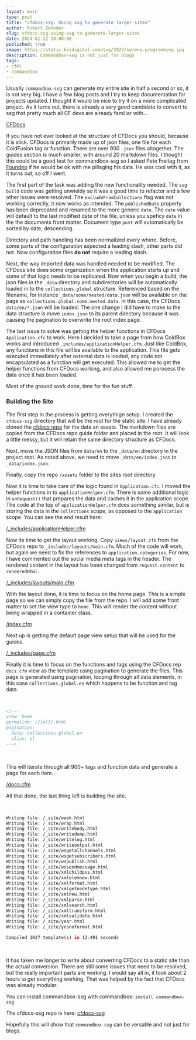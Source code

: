 ```yaml
---
layout: main
type: post
title: "cfdocs-ssg: Using ssg to generate larger sites"
author: Robert Zehnder
slug: cfdocs-ssg-using-ssg-to-generate-larger-sites
date: 2024-01-22 18:00:00
published: true
image: https://static.kisdigital.com/ssg/2024/serene-programming.jpg
description: Commandbox-ssg is not just for blogs
tags:
- cfml
- commandbox
---
```


Usually `commandbox-ssg` can generate my entire site in half a second or so, it is not very big. I have a few blog posts and I try to keep documentation for projects updated. I thought it would be nice to try it on a more complicated project. As it turns out, there is already a very good candidate to convert to ssg that pretty much all CF devs are already familiar with... 

[CFDocs](https://cfdocs.org)

If you have not ever looked at the structure of CFDocs you should, because it is slick. CFDocs is primarily made up of json files, one file for each ColdFusion tag or function. There are over 900 `.json` files altogether. The guides section is much smaller, with around 20 markdown files. I thought this could be a good test for commandbox-ssg so I asked Pete Freitag from [Foundeo](https://foundeo.com) if he would be ok with me pillaging his data. He was cool with it, as it turns out, so off I went.

The first part of the task was adding the new functionality needed. The `ssg build` code was getting unwieldy so it was a good time to refactor and a few other issues were resolved. The `excludeFromCollections` flag was not working correctly, it now works as intended. The `publishedDate` property has been deprecated and renamed to the more generic `date`. The `date` value will default to the last modified date of the file, unless you speficy `date` in the the documents front matter. Document type `post` will automatically be sorted by date, descending. 

Directory and path handling has been normalized every where. Before, some parts of the configuration expected a leading slash, other parts did not. Now configuration files **do not** require a leading slash.

Next, the way imported data was handled needed to be modified. The CFDocs site does some organization when the application starts up and some of that logic needs to be replicated. Now when you begin a build, the json files in the `_data` directory and subdirectories will be automatically loaded in to the `collections.global` structure. Referenced based on the filename, for instance `_data/some/nested/data.json` will be available on the page as `collections.global.some.nested.data`. In this case, the CFDocs `data/en/*.json` will be loaded. The one change I did have to make to the data structure is move `index.json` to its parent directory because it was causing the pagination to overwrite the root index page.

The last issue to solve was getting the helper functions in CFDocs `Application.cfc` to work. Here I decided to take a page from how ColdBox works and introduced `_includes/applicationHelper.cfm`. Just like ColdBox, any functions in this file will be available to the application. This file gets executed immediately after external data is loaded, any code not encapsulated as a function will get executed. This allowed me to get the helper functions from CFDocs working, and also allowed me porocess the data once it has been loaded.

Most of the ground work done, time for the fun stuff.

### Building the Site

The first step in the process is getting everythign setup. I created the `cfdocs-ssg` directory that will be the root for the static site. I have already cloned the [cfdocs repo](https://github.com/foundeo/cfdocs) for the data an assets. The markdown files are copied from the CFDocs repo guide folder and placed in the root. It will look a little messy, but it will retain the same directory structure as CFDocs.

Next, move the JSON files from `data/en` to the `_data/en` directory in the project root. As noted above, we need to move `_data/en/index.json` to `_data/index.json`.

Finally, copy the repo `/assets` folder to the sites root directory. 

Now it is time to take care of the logic found in `Application.cfc`. I moved the helper functions in to `applicationHelper.cfm`. There is some additional logic in `onRequest()` that prepares the data and caches it in the application scope. The code at the top of `applicationHelper.cfm` does something similar, but is storing the data in the `collections` scope, as opposed to the `application` scope.
You can see the end result here:

[/_includes/applicationHelper.cfm](https://github.com/robertz/cfdocs-ssg/blob/main/_includes/applicationHelper.cfm)

Now its time to get the layout working. Copy `views/layout.cfm` from the CFDocs repo  to `_includes/layouts/main.cfm`. Much of the code will work, but again we need to fix the references to `application.categories`. For now, I have commented out the social media meta tags in the header. The rendered content in the layout has been changed from `request.content` to `renderedHtml`.

[/_includes/layouts/main.cfm](https://github.com/robertz/cfdocs-ssg/blob/main/_includes/layouts/main.cfm)

With the layout done, it is time to focus on the home page. This is a simple page so we can simply copy the file from the repo. I will add some front matter to set the view type to `home`. This will render the content without being wrapped in a container class.

[/index.cfm](https://github.com/robertz/cfdocs-ssg/blob/main/index.cfm)

Next up is getting the default page view setup that will be used for the guides. 

[/_includes/page.cfm](https://github.com/robertz/cfdocs-ssg/blob/main/_includes/page.cfm)

Finally it is time to focus on the functions and tags using the CFDocs rep `docs.cfm` view as the template using pagination to generate the files. This page is generated using pagination, looping through all data elements, in this case `collections.global.en` which happens to be function and tag data.

<br>

```md
<!--- 
view: home 
permalink: /{{el}}.html
pagination:
  data: collections.global.en
  alias: el
--->
```

<br>

This will iterate through all 900+ tags and function data and generate a page for each item.

[/docs.cfm](https://github.com/robertz/cfdocs-ssg/blob/main/docs.cfm)

All that done, the last thing left is building the site.

<br>

```bash
Writing file: /_site/week.html
Writing file: /_site/wrap.html
Writing file: /_site/writebody.html
Writing file: /_site/writedump.html
Writing file: /_site/writelog.html
Writing file: /_site/writeoutput.html
Writing file: /_site/wsgetallchannels.html
Writing file: /_site/wsgetsubscribers.html
Writing file: /_site/wspublish.html
Writing file: /_site/wssendmessage.html
Writing file: /_site/xmlchildpos.html
Writing file: /_site/xmlelemnew.html
Writing file: /_site/xmlformat.html
Writing file: /_site/xmlgetnodetype.html
Writing file: /_site/xmlnew.html
Writing file: /_site/xmlparse.html
Writing file: /_site/xmlsearch.html
Writing file: /_site/xmltransform.html
Writing file: /_site/xmlvalidate.html
Writing file: /_site/year.html
Writing file: /_site/yesnoformat.html

Compiled 1027 template(s) in 12.491 seconds
```
<br>

It has taken me longer to write about converting CFDocs to a static site than the actual conversion. There are still some issues that need to be resolved, but the really important parts are working. I would say all in, it took about 2 hours to get everything working. That was helped by the fact that CFDocs was already modular.

You can install commandbox-ssg with commandbox: `install commandbox-ssg`

The cfdocs-ssg repo is here: [cfdocs-ssg](https://github.com/robertz/cfdocs-ssg)

Hopefully this will show that `commandbox-ssg` can be versatile and not just for blogs.
